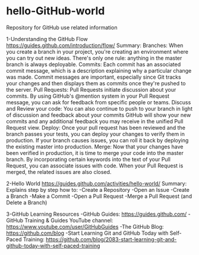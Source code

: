 # hello-GitHub-world
Repository for GitHub use related information

1-Understanding the GitHub Flow
https://guides.github.com/introduction/flow/
  Summary:
    Branches:
      When you create a branch in your project, you're creating an environment where you can try out new ideas.
      There's only one rule: anything in the master branch is always deployable.
    Commits:
      Each commit has an associated commit message, which is a description explaining why a particular change was
      made.
      Commit messages are important, especially since Git tracks your changes and then displays them as commits once
      they're pushed to the server.
    Pull Requests:
      Pull Requests initiate discussion about your commits.
      By using GitHub's @mention system in your Pull Request message, you can ask for feedback from specific people or
      teams.
    Discuss and Review your code:
      You can also continue to push to your branch in light of discussion and feedback about your commits
      GitHub will show your new commits and any additional feedback you may receive in the unified Pull Request view.
    Deploy:
      Once your pull request has been reviewed and the branch passes your tests, you can deploy your changes to verify
      them in production. If your branch causes issues, you can roll it back by deploying the existing master into
      production.
    Merge: 
    Now that your changes have been verified in production, it is time to merge your code into the master branch.
    By incorporating certain keywords into the text of your Pull Request, you can associate issues with code. When
    your Pull Request is merged, the related issues are also closed.
    
  2-Hello World
  https://guides.github.com/activities/hello-world/
    Summary:
    Explains step by step how to: 
      -Create a Repository
      -Open an Issue
      -Create a Branch
      -Make a Commit
      -Open a Pull Request
      -Merge a Pull Request (and Delete a Branch)
    
  3-GitHub Learning Resources
    -GitHub Guides: https://guides.github.com/
    -GitHub Training & Guides YouTube channel: https://www.youtube.com/user/GitHubGuides
    -The GitHub Blog: https://github.com/blog
    -Start Learning Git and GitHub Today with Self-Paced Training: 
      https://github.com/blog/2083-start-learning-git-and-github-today-with-self-paced-training
    
    
  
    
  
  
